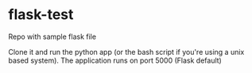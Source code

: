 # flask-test

Repo with sample flask file

Clone it and run the python app (or the bash script if you're using a unix based system). The application runs on port 5000 (Flask default)
